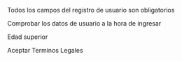 
Todos los campos del registro de usuario son obligatorios

Comprobar los datos de usuario a la hora de ingresar

Edad superior

Aceptar Terminos Legales
